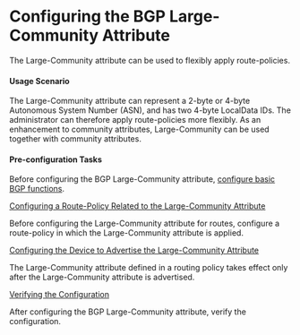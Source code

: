 Configuring the BGP Large-Community Attribute
=============================================

The Large-Community attribute can be used to flexibly apply route-policies.

#### Usage Scenario

The Large-Community attribute can represent a 2-byte or 4-byte Autonomous System Number (ASN), and has two 4-byte LocalData IDs. The administrator can therefore apply route-policies more flexibly. As an enhancement to community attributes, Large-Community can be used together with community attributes.


#### Pre-configuration Tasks

Before configuring the BGP Large-Community attribute, [configure basic BGP functions](dc_vrp_bgp_cfg_3004.html).


[Configuring a Route-Policy Related to the Large-Community Attribute](../../../../software/nev8r10_vrpv8r16/user/vrp/dc_vrp_bgp_cfg_4059.html)

Before configuring the Large-Community attribute for routes, configure a route-policy in which the Large-Community attribute is applied.

[Configuring the Device to Advertise the Large-Community Attribute](../../../../software/nev8r10_vrpv8r16/user/vrp/dc_vrp_bgp_cfg_4060.html)

The Large-Community attribute defined in a routing policy takes effect only after the Large-Community attribute is advertised.

[Verifying the Configuration](../../../../software/nev8r10_vrpv8r16/user/vrp/dc_vrp_bgp_cfg_4061.html)

After configuring the BGP Large-Community attribute, verify the configuration.